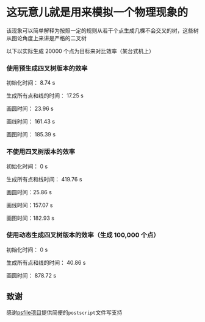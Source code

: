 # 这玩意儿就是用来模拟一个物理现象的

该现象可以简单解释为按照一定的规则从若干个点生成几棵不会交叉的树，这些树从图论角度上来讲是严格的二叉树

以下以实际生成 20000 个点为目标来对比效率（某台式机上）

### 使用预生成四叉树版本的效率
初始化时间： 8.74 s

生成所有点和线的时间： 17.25 s

画圆时间： 23.96 s

画线时间： 161.43 s

画图时间： 185.39 s

### 不使用四叉树版本的效率
初始化时间： 0 s

生成所有点和线时间： 419.76 s

画圆时间：25.86 s

画线时间：157.07 s

画图时间：182.93 s

### 使用动态生成四叉树版本的效率（生成 100,000 个点）

初始化时间： 0 s

生成所有点和线的时间： 40.86 s

画圆时间： 878.72 s


## 致谢

感谢[psfile项目](https://github.com/clearclaw/psfile)提供简便的`postscript`文件写支持